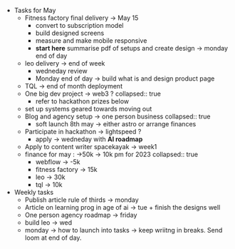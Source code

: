 - Tasks for May
	- Fitness factory final delivery -> May 15
		- convert to subscription model
		- build designed screens
		- measure and make mobile responsive
		- **start here** summarise pdf of setups and create design -> monday end of day
	- leo delivery -> end of week
		- wedneday review
		- Monday end of day -> build what is and design product page
	- TQL -> end of month deployment
	- One big dev project -> web3 ?
	  collapsed:: true
		- refer to hackathon prizes below
	- set up systems geared towards moving out
	- Blog and agency setup -> one person business
	  collapsed:: true
		- soft launch 8th may -> either astro or arrange finances
	- Participate in hackathon -> lightspeed ?
		- apply -> wedneday with **AI roadmap**
	- Apply to content writer spacekayak -> week1
	- finance for may : ->50k -> 10k pm for 2023
	  collapsed:: true
		- webflow -> -5k
		- fitness factory -> 15k
		- leo -> 30k
		- tql -> 10k
- Weekly tasks
	- Publish article rule of thirds -> monday
	- Article on learning prog in age of ai -> tue + finish the designs well
	- One person agency roadmap -> friday
	- build leo -> wed
	- monday -> how to launch into tasks -> keep wriitng in breaks. Send loom at end of day.
